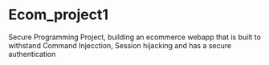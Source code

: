 # Ecom_project1
Secure Programming Project, building an ecommerce webapp that is built to withstand Command Injecction, Session hijacking and has a secure authentication
